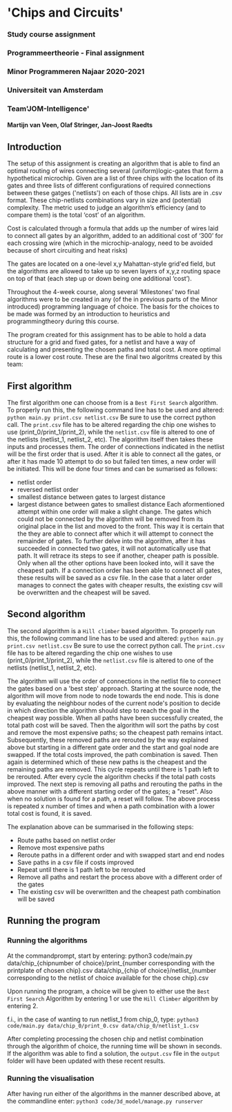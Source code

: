 'Chips and Circuits'
=============
### Study course assignment
### Programmeertheorie - Final assignment
### Minor Programmeren Najaar 2020-2021
### Universiteit van Amsterdam
### Team'JOM-Intelligence'
#### Martijn van Veen, Olaf Stringer, Jan-Joost Raedts


## Introduction
The setup of this assignment is creating an algorithm that is able to find an optimal routing of wires connecting several (uniform)logic-gates that form a hypothetical microchip.
Given are a list of three chips with the location of its gates and three lists of different configurations of required connections between these gatges ('netlists') on each of those chips. All lists are in .csv format. These chip-netlists combinations vary in size and (potential) complexity.
The metric used to judge an algorithm’s efficiency (and to compare them) is the total ‘cost’ of an algorithm.

Cost is calculated through a formula that adds up the number of wires laid to connect all gates by an algorithm, added to an additional cost of ‘300’ for each crossing wire (which in the microchip-analogy, need to be avoided because of short circuiting and heat risks)

The gates are located on a one-level x,y Mahattan-style grid'ed field, but the algorithms are allowed to take up to seven layers of x,y,z routing space on top of that (each step up or down being one additional ‘cost’).

Throughout the 4-week course, along several ‘Milestones’ two final algorithms were to be created in any (of the in previous parts of the Minor introduced) programming language of choice. The basis for the choices to be made was formed by an introduction to heuristics and programmingtheory during this course.

The program created for this assignment has to be able to hold a data structure for a grid and fixed gates, for a netlist and have a way of calculating and presenting the chosen paths and total cost.
A more optimal route is a lower cost route.
These are the final two algoritms created by this team:


## First algorithm
The first algorithm one can choose from is a `Best First Search` algorithm. To properly run this, the following command line has to be used and altered:
`python main.py print.csv netlist.csv`
Be sure to use the correct python call. The `print.csv` file has to be altered regarding the chip one wishes to use (print_0/print_1/print_2), while the `netlist.csv` file is altered to one of the netlists (netlist_1, netlist_2, etc).
The algorithm itself then takes these inputs and processes them. The order of connections indicated in the netlist will be the first order that is used. After it is able to connect all the gates, or after it has made 10 attempt to do so but failed ten times, a new order will be initiated. This will be done four times and can be sumarised as follows:
- netlist order
- reversed netlist order
- smallest distance between gates to largest distance
- largest distance between gates to smallest distance
Each aformentioned attempt within one order will make a slight change. The gates which could not be connected by the algorithm will be removed from its original place in the list and moved to the front. This way it is certain that the they are able to connect after which it will attempt to connect the remainder of gates.
To further delve into the algorithm, after it has succeeded in connected two gates, it will not automatically use that path. It will retrace its steps to see if another, cheaper path is possible. Only when all the other options have been looked into, will it save the cheapest path.
If a connection order has been able to connect all gates, these results will be saved as a csv file. In the case that a later order manages to connect the gates with cheaper results, the existing csv will be overwritten and the cheapest will be saved.


## Second algorithm
The second algorithm is a `Hill climber` based algorithm. To properly run this, the following command line has to be used and altered:
`python main.py print.csv netlist.csv`
Be sure to use the correct python call. The `print.csv` file has to be altered regarding the chip one wishes to use (print_0/print_1/print_2), while the `netlist.csv` file is altered to one of the netlists (netlist_1, netlist_2, etc).

The algorithm will use the order of connections in the netlist file to connect the gates based on a 'best step' approach. Starting at the source node, the algorithm will move from node to node towards the end node. This is done by evaluating the neighbour nodes of the current node's position to decide in which direction the algorithm should step to reach the goal in the cheapest way possible. 
When all paths have been successfully created, the total path cost will be saved. Then the algorithm will sort the paths by cost and remove the most expensive paths; so the cheapest path remains intact. Subsequently, these removed paths are rerouted by the way explained above but starting in a different gate order and the start and goal node are swapped. If the total costs improved, the path combination is saved.
Then again is determined which of these new paths is the cheapest and the remaining paths are removed. This cycle repeats until there is 1 path left to be rerouted. After every cycle the algorithm checks if the total path costs improved.
The next step is removing all paths and rerouting the paths in the above manner with a different starting order of the gates; a "reset". Also when no solution is found for a path, a reset will follow.
The above process is repeated x number of times and when a path combination with a lower total cost is found, it is saved.

The explanation above can be summarised in the following steps:
- Route paths based on netlist order
- Remove most expensive paths
- Reroute paths in a different order and with swapped start and end nodes
- Save paths in a csv file if costs improved
- Repeat until there is 1 path left to be rerouted
- Remove all paths and restart the process above with a different order of the gates
- The existing csv will be overwritten and the cheapest path combination will be saved


## Running the program
### Running the algorithms
At the commandprompt, start by entering:
python3 code/main.py data/chip_{chipnumber of choice}/print_{number corresponding with the printplate of chosen chip}.csv data/chip_{chip of choice}/netlist_{number corresponding to the netlist of choice available for the chose chip}.csv

Upon running the program, a choice will be given to either use the `Best First Search` Algorithm by entering 1 or use the `Hill Climber` algorithm by entering 2.

f.i., in the case of wanting to run netlist_1 from chip_0, type:
`python3 code/main.py data/chip_0/print_0.csv data/chip_0/netlist_1.csv`

After completing processing the chosen chip and netlist combination through the algorithm of choice, the running time will be shown in seconds. If the algorithm was able to find a solution, the `output.csv` file in the `output` folder will have been updated with these recent results.

### Running the visualisation
After having run either of the algorithms in the manner described above, at the commandline enter:
`python3 code/3d_model/manage.py runserver`